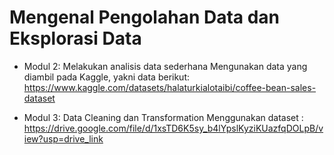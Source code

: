# Mengenal Pengolahan Data dan Eksplorasi Data

* Modul 2: Melakukan analisis data sederhana 
Mengunakan data yang diambil pada Kaggle, yakni data berikut: https://www.kaggle.com/datasets/halaturkialotaibi/coffee-bean-sales-dataset

* Modul 3: Data Cleaning dan Transformation
Menggunakan dataset : https://drive.google.com/file/d/1xsTD6K5sy_b4lYpslKyziKUazfqDOLpB/view?usp=drive_link
